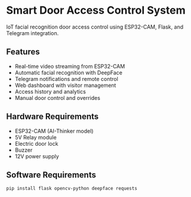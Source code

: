 # Smart Door Access Control System

IoT facial recognition door access control using ESP32-CAM, Flask, and Telegram integration.

## Features

- Real-time video streaming from ESP32-CAM
- Automatic facial recognition with DeepFace
- Telegram notifications and remote control
- Web dashboard with visitor management
- Access history and analytics
- Manual door control and overrides

## Hardware Requirements

- ESP32-CAM (AI-Thinker model)
- 5V Relay module
- Electric door lock
- Buzzer
- 12V power supply

## Software Requirements

```bash
pip install flask opencv-python deepface requests
